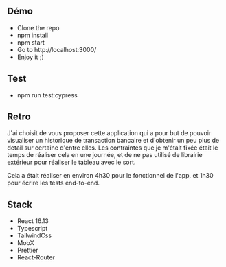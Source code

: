 ## Démo

- Clone the repo
- npm install
- npm start
- Go to http://localhost:3000/
- Enjoy it ;)

## Test

- npm run test:cypress

## Retro

J'ai choisit de vous proposer cette application qui a pour but de pouvoir visualiser un historique de transaction bancaire et d'obtenir un peu plus de detail sur certaine d'entre elles. Les contraintes que je m'était fixée était le temps de réaliser cela en une journée, et de ne pas utilisé de librairie extérieur pour réaliser le tableau avec le sort.

Cela a était réaliser en environ 4h30 pour le fonctionnel de l'app, et 1h30 pour écrire les tests end-to-end.

## Stack

- React 16.13
- Typescript
- TailwindCss
- MobX
- Prettier
- React-Router
